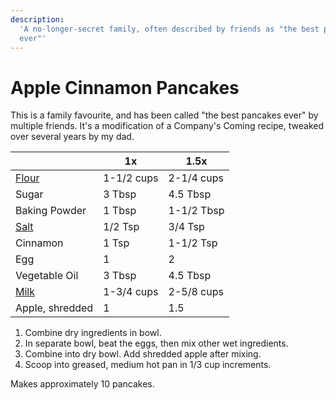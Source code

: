 ```yaml
---
description:
  'A no-longer-secret family, often described by friends as "the best pancakes
  ever"'
---
```


# Apple Cinnamon Pancakes

This is a family favourite, and has been called "the best pancakes ever" by
multiple friends. It's a modification of a Company's Coming recipe, tweaked over
several years by my dad.

|                                    | 1x         | 1.5x       |
| ---------------------------------- | ---------- | ---------- |
| [Flour](food/ingredients/flour.md) | 1-1/2 cups | 2-1/4 cups |
| Sugar                              | 3 Tbsp     | 4.5 Tbsp   |
| Baking Powder                      | 1 Tbsp     | 1-1/2 Tbsp |
| [Salt](food/ingredients/salt.md)   | 1/2 Tsp    | 3/4 Tsp    |
| Cinnamon                           | 1 Tsp      | 1-1/2 Tsp  |
| Egg                                | 1          | 2          |
| Vegetable Oil                      | 3 Tbsp     | 4.5 Tbsp   |
| [Milk](food/ingredients/milk.md)   | 1-3/4 cups | 2-5/8 cups |
| Apple, shredded                    | 1          | 1.5        |

1. Combine dry ingredients in bowl.
2. In separate bowl, beat the eggs, then mix other wet ingredients.
3. Combine into dry bowl. Add shredded apple after mixing.
4. Scoop into greased, medium hot pan in 1/3 cup increments.

Makes approximately 10 pancakes.
